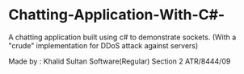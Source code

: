 # Chatting-Application-With-C#-
A chatting application built using c# to demonstrate sockets. (With a "crude" implementation for DDoS attack against servers)

Made by : Khalid Sultan
          Software(Regular) Section 2
          ATR/8444/09
